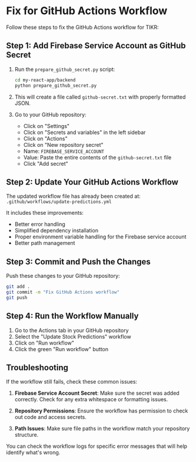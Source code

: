 # Fix for GitHub Actions Workflow

Follow these steps to fix the GitHub Actions workflow for TIKR:

## Step 1: Add Firebase Service Account as GitHub Secret

1. Run the `prepare_github_secret.py` script:
   ```bash
   cd my-react-app/backend
   python prepare_github_secret.py
   ```

2. This will create a file called `github-secret.txt` with properly formatted JSON.

3. Go to your GitHub repository:
   - Click on "Settings"
   - Click on "Secrets and variables" in the left sidebar
   - Click on "Actions"
   - Click on "New repository secret"
   - Name: `FIREBASE_SERVICE_ACCOUNT`
   - Value: Paste the entire contents of the `github-secret.txt` file
   - Click "Add secret"

## Step 2: Update Your GitHub Actions Workflow

The updated workflow file has already been created at:
`.github/workflows/update-predictions.yml`

It includes these improvements:
- Better error handling
- Simplified dependency installation
- Proper environment variable handling for the Firebase service account
- Better path management

## Step 3: Commit and Push the Changes

Push these changes to your GitHub repository:
```bash
git add .
git commit -m "Fix GitHub Actions workflow"
git push
```

## Step 4: Run the Workflow Manually

1. Go to the Actions tab in your GitHub repository
2. Select the "Update Stock Predictions" workflow
3. Click on "Run workflow"
4. Click the green "Run workflow" button

## Troubleshooting

If the workflow still fails, check these common issues:

1. **Firebase Service Account Secret**: Make sure the secret was added correctly. Check for any extra whitespace or formatting issues.

2. **Repository Permissions**: Ensure the workflow has permission to check out code and access secrets.

3. **Path Issues**: Make sure file paths in the workflow match your repository structure.

You can check the workflow logs for specific error messages that will help identify what's wrong. 